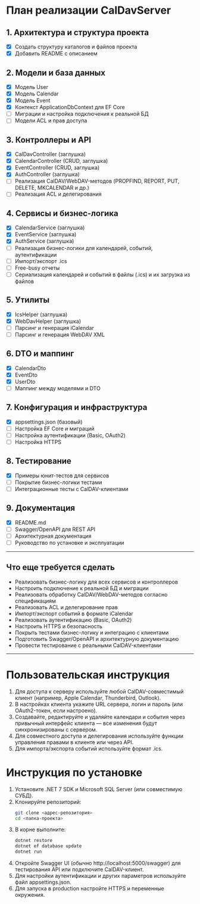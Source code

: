 # План реализации CalDavServer

## 1. Архитектура и структура проекта
- [x] Создать структуру каталогов и файлов проекта
- [x] Добавить README с описанием

## 2. Модели и база данных
- [x] Модель User
- [x] Модель Calendar
- [x] Модель Event
- [x] Контекст ApplicationDbContext для EF Core
- [ ] Миграции и настройка подключения к реальной БД
- [ ] Модели ACL и прав доступа

## 3. Контроллеры и API
- [x] CalDavController (заглушка)
- [x] CalendarController (CRUD, заглушка)
- [x] EventController (CRUD, заглушка)
- [x] AuthController (заглушка)
- [ ] Реализация CalDAV/WebDAV-методов (PROPFIND, REPORT, PUT, DELETE, MKCALENDAR и др.)
- [ ] Реализация ACL и делегирования

## 4. Сервисы и бизнес-логика
- [x] CalendarService (заглушка)
- [x] EventService (заглушка)
- [x] AuthService (заглушка)
- [ ] Реализация бизнес-логики для календарей, событий, аутентификации
- [ ] Импорт/экспорт .ics
- [ ] Free-busy отчеты
- [ ] Сериализация календарей и событий в файлы (.ics) и их загрузка из файлов

## 5. Утилиты
- [x] IcsHelper (заглушка)
- [x] WebDavHelper (заглушка)
- [ ] Парсинг и генерация iCalendar
- [ ] Парсинг и генерация WebDAV XML

## 6. DTO и маппинг
- [x] CalendarDto
- [x] EventDto
- [x] UserDto
- [ ] Маппинг между моделями и DTO

## 7. Конфигурация и инфраструктура
- [x] appsettings.json (базовый)
- [ ] Настройка EF Core и миграций
- [ ] Настройка аутентификации (Basic, OAuth2)
- [ ] Настройка HTTPS

## 8. Тестирование
- [x] Примеры юнит-тестов для сервисов
- [ ] Покрытие бизнес-логики тестами
- [ ] Интеграционные тесты с CalDAV-клиентами

## 9. Документация
- [x] README.md
- [ ] Swagger/OpenAPI для REST API
- [ ] Архитектурная документация
- [ ] Руководство по установке и эксплуатации

---

## Что еще требуется сделать

- Реализовать бизнес-логику для всех сервисов и контроллеров
- Настроить подключение к реальной БД и миграции
- Реализовать обработку CalDAV/WebDAV-методов согласно спецификациям
- Реализовать ACL и делегирование прав
- Импорт/экспорт событий в формате iCalendar
- Реализовать аутентификацию (Basic, OAuth2)
- Настроить HTTPS и безопасность
- Покрыть тестами бизнес-логику и интеграцию с клиентами
- Подготовить Swagger/OpenAPI и архитектурную документацию
- Провести тестирование с реальными CalDAV-клиентами

---

# Пользовательская инструкция

1. Для доступа к серверу используйте любой CalDAV-совместимый клиент (например, Apple Calendar, Thunderbird, Outlook).
2. В настройках клиента укажите URL сервера, логин и пароль (или OAuth2-токен, если настроено).
3. Создавайте, редактируйте и удаляйте календари и события через привычный интерфейс клиента — все изменения будут синхронизированы с сервером.
4. Для совместного доступа и делегирования используйте функции управления правами в клиенте или через API.
5. Для импорта/экспорта событий используйте формат .ics.

# Инструкция по установке

1. Установите .NET 7 SDK и Microsoft SQL Server (или совместимую СУБД).
2. Клонируйте репозиторий:
   ```bash
   git clone <адрес-репозитория>
   cd <папка-проекта>
   ```
3. В корне выполните:
   ```bash
   dotnet restore
   dotnet ef database update
   dotnet run
   ```
4. Откройте Swagger UI (обычно http://localhost:5000/swagger) для тестирования API или подключите CalDAV-клиент.
5. Для настройки аутентификации и других параметров используйте файл appsettings.json.
6. Для запуска в production настройте HTTPS и переменные окружения.